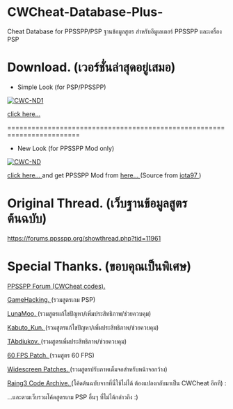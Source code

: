 # CWCheat-Database-Plus-
Cheat Database for PPSSPP/PSP
ฐานข้อมูลสูตร สำหรับอีมูเลเตอร์ PPSSPP และเครื่อง PSP

# Download. (เวอร์ชั่นล่าสุดอยู่เสมอ)

- Simple Look (for PSP/PPSSPP)

<a href="https://ibb.co/F5XBf5K"><img src="https://i.ibb.co/1rM9prL/CWC-ND1.png" alt="CWC-ND1" border="0"></a>

<a href="https://github.com/Saramagrean/CWCheat-Database-Plus-/archive/master.zip"> click here... </a>

========================================================================

- New Look (for PPSSPP Mod only)

<a href="https://ibb.co/N9JB2gg"><img src="https://i.ibb.co/WkMJvNN/CWC-ND.png" alt="CWC-ND" border="0"></a>

<a href="https://github.com/Saramagrean/CWCheat-Database-Plus-/archive/header.zip"> click here... </a> and get PPSSPP Mod from <a href="https://www.facebook.com/PPSSPPManiac/posts/811314306015370"> here... </a> (Source from <a href="https://github.com/iota97/ppssppiota97"> iota97 </a> ) 

# Original Thread. (เว็บฐานข้อมูลสูตรต้นฉบับ)
https://forums.ppsspp.org/showthread.php?tid=11961

# Special Thanks. (ขอบคุณเป็นพิเศษ)

<a href="https://forums.ppsspp.org/forumdisplay.php?fid=31"> PPSSPP Forum (CWCheat codes). </a>

<a href="https://gamehacking.org/system/psp/all"> GameHacking. </a> (รวมสูตรเกม PSP)

<a href="https://github.com/LunaMoo/PPSSPP_workarounds"> LunaMoo. </a> (รวมสูตรแก้ไขปัญหา/เพิ่มประสิทธิภาพ/ช่วยควบคุม)

<a href="http://forums.ppsspp.org/showthread.php?tid=22787"> Kabuto_Kun. </a> (รวมสูตรแก้ไขปัญหา/เพิ่มประสิทธิภาพ/ช่วยควบคุม)

<a href="https://github.com/TAbdiukov/PPSSPP-patches"> TAbdiukov. </a> (รวมสูตรเพิ่มประสิทธิภาพ/ช่วยควบคุม)

<a href="http://forums.ppsspp.org/showthread.php?tid=22800"> 60 FPS Patch. </a> (รวมสูตร 60 FPS)

<a href="https://forums.ppsspp.org/showthread.php?tid=26189"> Widescreen Patches. </a> (รวมสูตรปรับภาพเต็มจอสำหรับหน้าจอกว้าง)

<a href="[https://forums.ppsspp.org/forumdisplay.php?fid=31](https://raing3.gshi.org/psp-utilities/#!/code-archive/)"> Raing3 Code Archive. </a> (โค้ดต้นฉบับจากที่นี่ใช้ไม่ได้ ต้องแปลงกลับมาเป็น CWCheat อีกที) :

...และตามเว็บรวมโค้ดสูตรเกม PSP อื่นๆ ที่ไม่ได้กล่าวถึง :)

